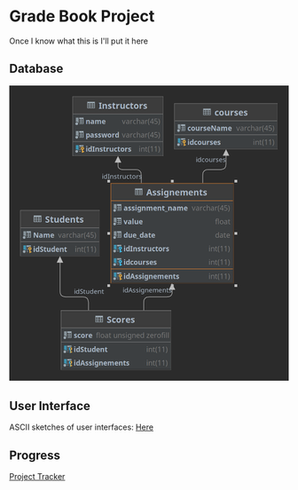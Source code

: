 # Grade Book Project

Once I know what this is I'll put it here

## Database

![Diagram](Diagram.png)

## User Interface

ASCII sketches of user interfaces: [Here](lofi_menues.md)

## Progress

[Project Tracker](https://www.pivotaltracker.com/n/projects/2632608)
